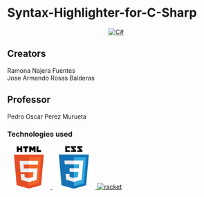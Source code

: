 ﻿# Syntax-Highlighter-for-C-Sharp
 
 <center> <a href="https://learn.microsoft.com/en-us/dotnet/csharp/" target="_blank" rel="noreferrer"> <img src="https://cdn.cdnlogo.com/logos/c/27/c.svg" alt="C#" width="200" height="200"/> </a> </center> 

## Creators

Ramona Najera Fuentes <br>
Jose Armando Rosas Balderas

## Professor 
Pedro Oscar Perez Murueta

### Technologies used
<a href="https://www.w3.org/html/" target="_blank" rel="noreferrer"> <img src="https://raw.githubusercontent.com/devicons/devicon/master/icons/html5/html5-original-wordmark.svg" alt="html5" width="100" height="100"/> </a>
<a href="https://www.w3schools.com/css/" target="_blank" rel="noreferrer"> <img src="https://raw.githubusercontent.com/devicons/devicon/master/icons/css3/css3-original-wordmark.svg" alt="css3" width="100" height="100"/> </a>
<a href="https://racket-lang.org" target="_blank" rel="noreferrer"> <img src="https://upload.wikimedia.org/wikipedia/commons/thumb/c/c1/Racket-logo.svg/1200px-Racket-logo.svg.png" alt="racket" width="100" height="100"/> </a>
